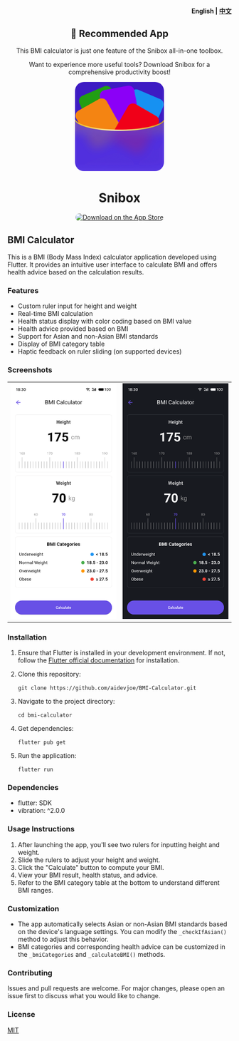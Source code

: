 <h4 align="right">English | <strong><a href="README_CN.md">中文</a></strong></h4>

<div align="center">
    <h2>📢 Recommended App</h2>
    <p>This BMI calculator is just one feature of the Snibox all-in-one toolbox.</p>
    <p>Want to experience more useful tools? Download Snibox for a comprehensive productivity boost!</p>
    <div align="center">
    <img src="logo.png" width="200" height="200" style="border-radius: 10%;">
    <h1 style="border-bottom: none;">Snibox</h1>
   </div>
    <a href="https://apps.apple.com/en/app/id6572311811">
        <img src="https://tools.applemediaservices.com/api/badges/download-on-the-app-store/black/en-us?size=250x83&amp;releaseDate=1610841600&h=dd794eff4a1f9e8b968be4ea83f28669" alt="Download on the App Store" style="border-radius: 13px; width: 250px; height: 83px;">
    </a>
</div>

## BMI Calculator

This is a BMI (Body Mass Index) calculator application developed using Flutter. It provides an intuitive user interface to calculate BMI and offers health advice based on the calculation results.

### Features

- Custom ruler input for height and weight
- Real-time BMI calculation
- Health status display with color coding based on BMI value
- Health advice provided based on BMI
- Support for Asian and non-Asian BMI standards
- Display of BMI category table
- Haptic feedback on ruler sliding (on supported devices)

### Screenshots

<table>
  <tr>
    <td><img src="screenshots/light.png" alt="Light" width="300"></td>
    <td><img src="screenshots/dark.png" alt="Dark" width="300"></td>
  </tr>
</table>

### Installation

1. Ensure that Flutter is installed in your development environment. If not, follow the [Flutter official documentation](https://flutter.dev/docs/get-started/install) for installation.

2. Clone this repository:
   ```
   git clone https://github.com/aidevjoe/BMI-Calculator.git
   ```

3. Navigate to the project directory:
   ```
   cd bmi-calculator
   ```

4. Get dependencies:
   ```
   flutter pub get
   ```

5. Run the application:
   ```
   flutter run
   ```

### Dependencies

- flutter: SDK
- vibration: ^2.0.0

### Usage Instructions

1. After launching the app, you'll see two rulers for inputting height and weight.
2. Slide the rulers to adjust your height and weight.
3. Click the "Calculate" button to compute your BMI.
4. View your BMI result, health status, and advice.
5. Refer to the BMI category table at the bottom to understand different BMI ranges.

### Customization

- The app automatically selects Asian or non-Asian BMI standards based on the device's language settings. You can modify the `_checkIfAsian()` method to adjust this behavior.
- BMI categories and corresponding health advice can be customized in the `_bmiCategories` and `_calculateBMI()` methods.

### Contributing

Issues and pull requests are welcome. For major changes, please open an issue first to discuss what you would like to change.

### License

[MIT](https://choosealicense.com/licenses/mit/)
